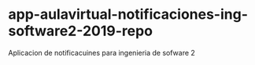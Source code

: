 # app-aulavirtual-notificaciones-ing-software2-2019-repo
Aplicacion de notificacuines para ingenieria de sofware 2